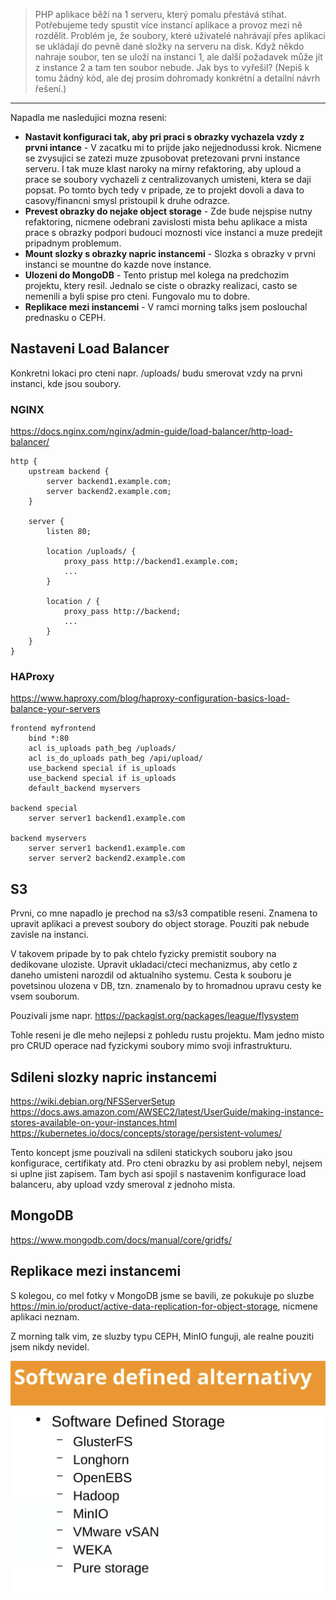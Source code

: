 > PHP aplikace běží na 1 serveru, který pomalu přestává stíhat. Potřebujeme tedy spustit více instancí aplikace a provoz mezi ně rozdělit. Problém je, že soubory, které uživatelé nahrávají přes aplikaci se ukládají do pevně dané složky na serveru na disk. Když někdo nahraje soubor, ten se uloží na instanci 1, ale další požadavek může jít z instance 2 a tam ten soubor nebude. Jak bys to vyřešil? (Nepiš k tomu žádný kód, ale dej prosím dohromady konkrétní a detailní návrh řešení.)

---

Napadla me nasledujici mozna reseni:
- **Nastavit konfiguraci tak, aby pri praci s obrazky vychazela vzdy z prvni intance** - V zacatku mi to prijde jako nejjednodussi krok. Nicmene se zvysujici se zatezi muze zpusobovat pretezovani prvni instance serveru. I tak muze klast naroky na mirny refaktoring, aby uploud a prace se soubory vychazeli z centralizovanych umisteni, ktera se daji popsat. Po tomto bych tedy v pripade, ze to projekt dovoli a dava to casovy/financni smysl pristoupil k druhe odrazce.
- **Prevest obrazky do nejake object storage** - Zde bude nejspise nutny refaktoring, nicmene odebrani zavislosti mista behu aplikace a mista prace s obrazky podpori budouci moznosti vice instanci a muze predejit pripadnym problemum.
- **Mount slozky s obrazky napric instancemi** - Slozka s obrazky v prvni instanci se mountne do kazde nove instance.
- **Ulozeni do MongoDB** - Tento pristup mel kolega na predchozim projektu, ktery resil. Jednalo se ciste o obrazky realizaci, casto se nemenili a byli spise pro cteni. Fungovalo mu to dobre.
- **Replikace mezi instancemi** - V ramci morning talks jsem poslouchal prednasku o CEPH.

## Nastaveni Load Balancer
Konkretni lokaci pro cteni napr. /uploads/ budu smerovat vzdy na prvni instanci, kde jsou soubory.

### NGINX
https://docs.nginx.com/nginx/admin-guide/load-balancer/http-load-balancer/
```
http {
    upstream backend {
        server backend1.example.com;
        server backend2.example.com;
    }

    server {
        listen 80;

        location /uploads/ {
            proxy_pass http://backend1.example.com;
            ...
        }

        location / {
            proxy_pass http://backend;
            ...
        }
    }
}
```

### HAProxy
https://www.haproxy.com/blog/haproxy-configuration-basics-load-balance-your-servers
```
frontend myfrontend
    bind *:80
    acl is_uploads path_beg /uploads/
    acl is_do_uploads path_beg /api/upload/
    use_backend special if is_uploads
    use_backend special if is_uploads
    default_backend myservers

backend special
    server server1 backend1.example.com

backend myservers
    server server1 backend1.example.com
    server server2 backend2.example.com
```

## S3

Prvni, co mne napadlo je prechod na s3/s3 compatible reseni. Znamena to upravit aplikaci a prevest soubory do object storage. Pouziti pak nebude zavisle na instanci.

V takovem pripade by to pak chtelo fyzicky premistit soubory na dedikovane uloziste. Upravit ukladaci/cteci mechanizmus, aby cetlo z daneho umisteni narozdil od aktualniho systemu. Cesta k souboru je povetsinou ulozena v DB, tzn. znamenalo by to hromadnou upravu cesty ke vsem souborum.

Pouzivali jsme napr. https://packagist.org/packages/league/flysystem

Tohle reseni je dle meho nejlepsi z pohledu rustu projektu. Mam jedno misto pro CRUD operace nad fyzickymi soubory mimo svoji infrastrukturu.

## Sdileni slozky napric instancemi
https://wiki.debian.org/NFSServerSetup
https://docs.aws.amazon.com/AWSEC2/latest/UserGuide/making-instance-stores-available-on-your-instances.html
https://kubernetes.io/docs/concepts/storage/persistent-volumes/

Tento koncept jsme pouzivali na sdileni statickych souboru jako jsou konfigurace, certifikaty atd. Pro cteni obrazku by asi problem nebyl, nejsem si uplne jist zapisem. Tam bych asi spojil s nastavenim konfigurace load balanceru, aby upload vzdy smeroval z jednoho mista.

## MongoDB
https://www.mongodb.com/docs/manual/core/gridfs/

## Replikace mezi instancemi
S kolegou, co mel fotky v MongoDB jsme se bavili, ze pokukuje po sluzbe https://min.io/product/active-data-replication-for-object-storage, nicmene aplikaci neznam.

Z morning talk vim, ze sluzby typu CEPH, MinIO funguji, ale realne pouziti jsem nikdy nevidel.

![Morning talk CEPH alternativy](01_ceph.png)
